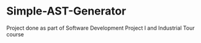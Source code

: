 # Simple-AST-Generator

Project done as part of Software Development Project I and Industrial Tour course
